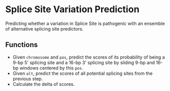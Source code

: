 # Splice Site Variation Prediction
Predicting whether a variation in Splice Site is pathogenic with an ensemble of alternative splicing site predictors.  
 
## Functions
- Given `chromosome` and `pos`, predict the scores of its probability of being a 
9-bp 5' splicing site and a 16-bp 3' splicing site by sliding 9-bp and 16-bp windows 
centered by this `pos`.
- Given `alt`, predict the scores of all potential splicing sites from the previous 
step. 
- Calculate the delta of scores.